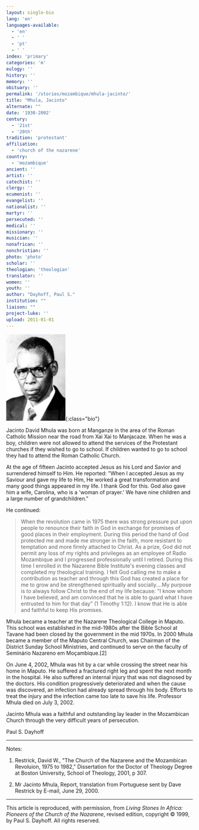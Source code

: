 ```yaml
---
layout: single-bio
lang: 'en'
languages-available:
  - 'en'
  - ' '
  - 'pt'
  - ' '
index: 'primary'
categories: 'm'
eulogy: ''
history: ''
memory: ''
obituary: ''
permalink: '/stories/mozambique/mhula-jacinto/'
title: "Mhula, Jacinto"
alternate: ""
date: '1930-2002'
century:
  - '21st'
  - '20th'
tradition: 'protestant'
affiliation:
  - 'church of the nazarene'
country:
  - 'mozambique'
ancient: ''
artist: ''
catechist: ''
clergy: ''
ecumenist: ''
evangelist: ''
nationalist: ''
martyr: ''
persecuted: ''
medical: ''
missionary: ''
musician: ''
nonafrican: ''
nonchristian: ''
photo: 'photo'
scholar: ''
theologian: 'theologian'
translator: ''
women: ''
youth: ''
author: "Dayhoff, Paul S."
institution: ""
liaison: ""
project-luke: ''
upload: 2011-01-01
---
```


![Jacinto Mhula](/images/bio-pics/mozambique/mhula-jacinto/Jacinto-Mhula.jpg){:class="bio"}

Jacinto David Mhula was born at Manganze in the area of the Roman Catholic Mission near the road from Xai Xai to Manjacaze. When he was a boy, children were not allowed to attend the services of the Protestant churches if they wished to go to school. If children wanted to go to school they had to attend the Roman Catholic Church.

At the age of fifteen Jacinto accepted Jesus as his Lord and Savior and surrendered himself to Him. He reported: "When I accepted Jesus as my Saviour and gave my life to Him, He worked a great transformation and many good things appeared in my life. I thank God for this. God also gave him a wife, Carolina, who is a 'woman of prayer.'  We have nine children and a large number of grandchildren."

He continued:

> When the revolution came in 1975 there was strong pressure put upon people to renounce their faith in God in exchange for promises of good places in their employment.  During this period the hand of God protected me and made me stronger in the faith, more resistant to temptation and more firmly attached to Christ.  As a prize, God did not permit any loss of my rights and privileges as an employee of Radio Mozambique and I progressed professionally until I retired. During this time I enrolled in the Nazarene Bible Institute's evening classes and completed my theological training.  I felt God calling me to make a contribution as teacher and through this God has created a place for me to grow and be strengthened spiritually and socially….My  purpose is to always follow Christ to the end of my life because: "I know whom I have believed, and am convinced that he is able to guard what I have entrusted to him for that day" (1 Timothy 1:12). I know that He is able and faithful to keep His promises.

Mhula became a teacher at the Nazarene Theological College in Maputo. This school was established in the mid-1980s after the Bible School at Tavane had been closed by the government in the mid 1970s. In 2000 Mhula became a member of the Maputo Central Church, was Chairman of the District Sunday School Ministries, and continued to serve on the faculty of Seminário Nazareno em Moçambique.[2]

On June 4, 2002, Mhula was hit by a car while crossing the street near his home in Maputo. He suffered a fractured right leg and spent the next month in the hospital. He also suffered an internal injury that was not diagnosed by the doctors. His condition progressively deteriorated and when the cause was discovered, an infection had already spread through his body. Efforts to treat the injury and the infection came too late to save his life. Professor Mhula died on July 3, 2002.

Jacinto Mhula was a faithful and outstanding lay leader in the Mozambican Church through the very difficult years of persecution.

Paul S. Dayhoff

---

Notes:

1.  Restrick, David W., "The Church of the Nazarene and the Mozambican Revoluion, 1975 to 1982,"  Dissertation for the Doctor of Theology Degree at Boston University, School of Theology, 2001, p 307.

2.  Mr Jacinto Mhula, Report, translation from Portuguese sent by Dave Restrick by E-mail, June 29, 2000.

---

This article is reproduced, with permission, from *Living Stones In Africa: Pioneers of the Church of the Nazarene*, revised edition, copyright &copy; 1999, by Paul S. Dayhoff.  All rights reserved.
